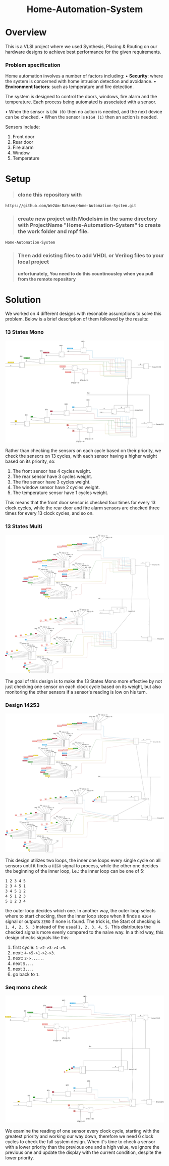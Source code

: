 <h1 align="center">
  Home-Automation-System
</h1>

# Overview

This is a VLSI project where we used Synthesis, Placing & Routing on our hardware designs to achieve best performance for the given requirements.

### Problem specification

Home automation involves a number of factors including:
• **Security**: where the system is concerned with home intrusion detection
and avoidance.
• **Environment factors**: such as temperature and fire detection.

The system is designed to control the doors, windows, fire alarm and the temperature. Each process being automated is associated with a sensor.

• When the sensor is `LOW (0)` then no action is needed, and the next
device can be checked.
• When the sensor is `HIGH (1)` then an action is needed.

Sensors include:

1. Front door
2. Rear door
3. Fire alarm
4. Window
5. Temperature

# Setup

> ### clone this repository with

```bash
https://github.com/We2Am-BaSsem/Home-Automation-System.git
```

> ### create new project with Modelsim in the same directory with ProjectName "Home-Automation-System" to create the work folder and mpf file.

```bash
Home-Automation-System
```

> ### Then add existing files to add VHDL or Verilog files to your local project
>
> #### unfortunately, You need to do this countinousley when you pull from the remote repository

# Solution

We worked on 4 different designs with resonable assumptions to solve this problem. Below is a brief description of them followed by the results:

### 13 States Mono

![13 States Mono Schema](./13StatesMono/13StatesMono.png)

Rather than checking the sensors on each cycle based on their priority, we check the sensors on 13 cycles, with each sensor having a higher weight based on its priority, so:

1. The front sensor has 4 cycles weight.
2. The rear sensor have 3 cycles weight.
3. The fire sensor have 3 cycles weight.
4. The window sensor have 2 cycles weight.
5. The temperature sensor have 1 cycles weight.

This means that the front door sensor is checked four times for every 13 clock cycles, while the rear door and fire alarm sensors are checked three times for every 13 clock cycles, and so on.

### 13 States Multi

![13 States Multi Schema](./13StatesMulti/13StatesMulti.png)

The goal of this design is to make the 13 States Mono more effective by not just checking one sensor on each clock cycle based on its weight, but also monitoring the other sensors if a sensor's reading is low on his turn.

### Design 14253

![Design 14253 Schema](./design14253/design14253.png)

This design utilizes two loops, the inner one loops every single cycle on all sensors until it finds a `HIGH` signal to process, while the other one decides the beginning of the inner loop, i.e.:
the inner loop can be one of 5:

```
1 2 3 4 5
2 3 4 5 1
3 4 5 1 2
4 5 1 2 3
5 1 2 3 4
```

the outer loop decides which one.
In another way, the outer loop selects where to start checking, then the inner loop stops when it finds a `HIGH` signal or outputs `ZERO` if none is found. The trick is, the Start of checking is `1, 4, 2, 5, 3` instead of the usual `1, 2, 3, 4, 5.` This distributes the checked signals more evenly compared to the naive way. In a third way, this design checks signals like this:

1. first cycle: `1->2->3->4->5`.
2. next: `4->5->1->2->3`.
3. next: `2->.....`.
4. next `5...`.
5. next `3...`.
6. go back to `1`.

### Seq mono check

![Seq mono check Schema](./seq_monocheck/seq_monocheck.png)

We examine the reading of one sensor every clock cycle, starting with the greatest priority and working our way down, therefore we need 6 clock cycles to check the full system design. When it's time to check a sensor with a lower priority than the previous one and a high value, we ignore the previous one and update the display with the current condition, despite the lower priority.
